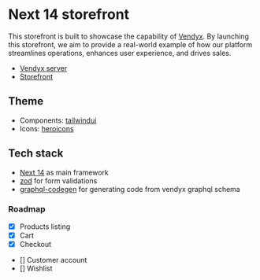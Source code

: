 # Next 14 storefront

This storefront is built to showcase the capability of [Vendyx](https://vendyx.dev). By launching this storefront, we aim to provide a real-world example of how our platform streamlines operations, enhances user experience, and drives sales.

- [Vendyx server](https://vendyx.up.railway.app/admin/)
- [Storefront](https://vendyx-storefront.vercel.app/)

## Theme

- Components: [tailwindui](https://tailwindui.com/?ref=top)
- Icons: [heroicons](https://heroicons.com/)

## Tech stack

- [Next 14](https://nextjs.org/) as main framework
- [zod](https://zod.dev/) for form validations
- [graphql-codegen](https://the-guild.dev/graphql/codegen) for generating code from vendyx graphql schema

### Roadmap

- [x] Products listing
- [x] Cart
- [x] Checkout
- [] Customer account
- [] Wishlist
